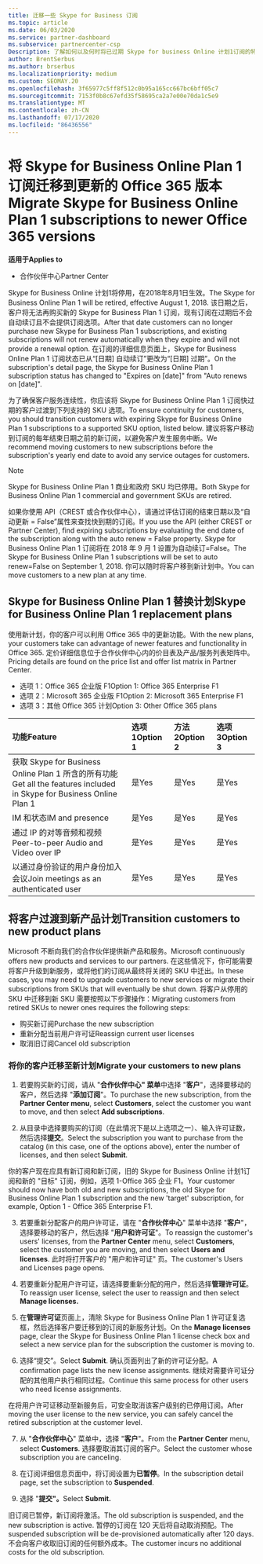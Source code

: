```yaml
---
title: 迁移一些 Skype for Business 订阅
ms.topic: article
ms.date: 06/03/2020
ms.service: partner-dashboard
ms.subservice: partnercenter-csp
Description: 了解如何以及何时将已过期 Skype for business Online 计划1订阅的特定客户迁移到新的 Office 365 版本。
author: BrentSerbus
ms.author: brserbus
ms.localizationpriority: medium
ms.custom: SEOMAY.20
ms.openlocfilehash: 3f65977c5ff8f512c0b95a165cc667bc6bff05c7
ms.sourcegitcommit: 7153f0b8c67efd35f58695ca2a7e00e70da1c5e9
ms.translationtype: MT
ms.contentlocale: zh-CN
ms.lasthandoff: 07/17/2020
ms.locfileid: "86436556"
---
```

# <a name="migrate-skype-for-business-online-plan-1-subscriptions-to-newer-office-365-versions"></a><span data-ttu-id="b9365-103">将 Skype for Business Online Plan 1 订阅迁移到更新的 Office 365 版本</span><span class="sxs-lookup"><span data-stu-id="b9365-103">Migrate Skype for Business Online Plan 1 subscriptions to newer Office 365 versions</span></span>

<span data-ttu-id="b9365-104">**适用于**</span><span class="sxs-lookup"><span data-stu-id="b9365-104">**Applies to**</span></span>

- <span data-ttu-id="b9365-105">合作伙伴中心</span><span class="sxs-lookup"><span data-stu-id="b9365-105">Partner Center</span></span>

<span data-ttu-id="b9365-106">Skype for Business Online 计划1将停用，在2018年8月1日生效。</span><span class="sxs-lookup"><span data-stu-id="b9365-106">The Skype for Business Online Plan 1 will be retired, effective August 1, 2018.</span></span> <span data-ttu-id="b9365-107">该日期之后，客户将无法再购买新的 Skype for Business Plan 1 订阅，现有订阅在过期后不会自动续订且不会提供订阅选项。</span><span class="sxs-lookup"><span data-stu-id="b9365-107">After that date customers can no longer purchase new Skype for Business Plan 1 subscriptions, and existing subscriptions will not renew automatically when they expire and will not provide a renewal option.</span></span> <span data-ttu-id="b9365-108">在订阅的详细信息页面上，Skype for Business Online Plan 1 订阅状态已从“[日期] 自动续订”更改为“[日期] 过期”。</span><span class="sxs-lookup"><span data-stu-id="b9365-108">On the subscription's detail page, the Skype for Business Online Plan 1 subscription status has changed to "Expires on [date]" from "Auto renews on [date]".</span></span>  

<span data-ttu-id="b9365-109">为了确保客户服务连续性，你应该将 Skype for Business Online Plan 1 订阅快过期的客户过渡到下列支持的 SKU 选项。</span><span class="sxs-lookup"><span data-stu-id="b9365-109">To ensure continuity for customers, you should transition customers with expiring Skype for Business Online Plan 1 subscriptions to a supported SKU option, listed below.</span></span> <span data-ttu-id="b9365-110">建议将客户移动到订阅的每年结束日期之前的新订阅，以避免客户发生服务中断。</span><span class="sxs-lookup"><span data-stu-id="b9365-110">We recommend moving customers to new subscriptions before the subscription's yearly end date to avoid any service outages for customers.</span></span> 

>[!NOTE]
><span data-ttu-id="b9365-111">Skype for Business Online Plan 1 商业和政府 SKU 均已停用。</span><span class="sxs-lookup"><span data-stu-id="b9365-111">Both Skype for Business Online Plan 1 commercial and government SKUs are retired.</span></span>

<span data-ttu-id="b9365-112">如果你使用 API（CREST 或合作伙伴中心），请通过评估订阅的结束日期以及“自动更新 = False”属性来查找快到期的订阅。</span><span class="sxs-lookup"><span data-stu-id="b9365-112">If you use the API (either CREST or Partner Center), find expiring subscriptions by evaluating the end date of the subscription along with the auto renew = False property.</span></span> <span data-ttu-id="b9365-113">Skype for Business Online Plan 1 订阅将在 2018 年 9 月 1 设置为自动续订=False。</span><span class="sxs-lookup"><span data-stu-id="b9365-113">The Skype for Business Online Plan 1 subscriptions will be set to auto renew=False on September 1, 2018.</span></span> <span data-ttu-id="b9365-114">你可以随时将客户移到新计划中。</span><span class="sxs-lookup"><span data-stu-id="b9365-114">You can move customers to a new plan at any time.</span></span> 

## <a name="skype-for-business-online-plan-1-replacement-plans"></a><span data-ttu-id="b9365-115">Skype for Business Online Plan 1 替换计划</span><span class="sxs-lookup"><span data-stu-id="b9365-115">Skype for Business Online Plan 1 replacement plans</span></span>

<span data-ttu-id="b9365-116">使用新计划，你的客户可以利用 Office 365 中的更新功能。</span><span class="sxs-lookup"><span data-stu-id="b9365-116">With the new plans, your customers take can advantage of newer features and functionality in Office 365.</span></span> <span data-ttu-id="b9365-117">定价详细信息位于合作伙伴中心内的价目表及产品/服务列表矩阵中。</span><span class="sxs-lookup"><span data-stu-id="b9365-117">Pricing details are found on the price list and offer list matrix in Partner Center.</span></span> 

- <span data-ttu-id="b9365-118">选项 1：Office 365 企业版 F1</span><span class="sxs-lookup"><span data-stu-id="b9365-118">Option 1: Office 365 Enterprise F1</span></span>
- <span data-ttu-id="b9365-119">选项 2：Microsoft 365 企业版 F1</span><span class="sxs-lookup"><span data-stu-id="b9365-119">Option 2: Microsoft 365 Enterprise F1</span></span>
- <span data-ttu-id="b9365-120">选项 3：其他 Office 365 计划</span><span class="sxs-lookup"><span data-stu-id="b9365-120">Option 3: Other Office 365 plans</span></span>

|<span data-ttu-id="b9365-121">**功能**</span><span class="sxs-lookup"><span data-stu-id="b9365-121">**Feature**</span></span>    |<span data-ttu-id="b9365-122">**选项 1**</span><span class="sxs-lookup"><span data-stu-id="b9365-122">**Option 1**</span></span>   |<span data-ttu-id="b9365-123">**方法 2**</span><span class="sxs-lookup"><span data-stu-id="b9365-123">**Option 2**</span></span>   |<span data-ttu-id="b9365-124">**选项3**</span><span class="sxs-lookup"><span data-stu-id="b9365-124">**Option 3**</span></span>   |
|:-----------------|:-----------------|:-------------|:------------|
|<span data-ttu-id="b9365-125">获取 Skype for Business Online Plan 1 所含的所有功能</span><span class="sxs-lookup"><span data-stu-id="b9365-125">Get all the features included in Skype for Business Online Plan 1</span></span>|<span data-ttu-id="b9365-126">是</span><span class="sxs-lookup"><span data-stu-id="b9365-126">Yes</span></span>   |<span data-ttu-id="b9365-127">是</span><span class="sxs-lookup"><span data-stu-id="b9365-127">Yes</span></span>   |<span data-ttu-id="b9365-128">是</span><span class="sxs-lookup"><span data-stu-id="b9365-128">Yes</span></span>   |
|<span data-ttu-id="b9365-129">IM 和状态</span><span class="sxs-lookup"><span data-stu-id="b9365-129">IM and presence</span></span> |<span data-ttu-id="b9365-130">是</span><span class="sxs-lookup"><span data-stu-id="b9365-130">Yes</span></span>   |<span data-ttu-id="b9365-131">是</span><span class="sxs-lookup"><span data-stu-id="b9365-131">Yes</span></span>   |<span data-ttu-id="b9365-132">是</span><span class="sxs-lookup"><span data-stu-id="b9365-132">Yes</span></span>   |
|<span data-ttu-id="b9365-133">通过 IP 的对等音频和视频</span><span class="sxs-lookup"><span data-stu-id="b9365-133">Peer-to-peer Audio and Video over IP</span></span>|<span data-ttu-id="b9365-134">是</span><span class="sxs-lookup"><span data-stu-id="b9365-134">Yes</span></span>   |<span data-ttu-id="b9365-135">是</span><span class="sxs-lookup"><span data-stu-id="b9365-135">Yes</span></span>   |<span data-ttu-id="b9365-136">是</span><span class="sxs-lookup"><span data-stu-id="b9365-136">Yes</span></span>   
|<span data-ttu-id="b9365-137">以通过身份验证的用户身份加入会议</span><span class="sxs-lookup"><span data-stu-id="b9365-137">Join meetings as an authenticated user</span></span>| <span data-ttu-id="b9365-138">是</span><span class="sxs-lookup"><span data-stu-id="b9365-138">Yes</span></span>   |<span data-ttu-id="b9365-139">是</span><span class="sxs-lookup"><span data-stu-id="b9365-139">Yes</span></span>   |<span data-ttu-id="b9365-140">是</span><span class="sxs-lookup"><span data-stu-id="b9365-140">Yes</span></span>   |

## <a name="transition-customers-to-new-product-plans"></a><span data-ttu-id="b9365-141">将客户过渡到新产品计划</span><span class="sxs-lookup"><span data-stu-id="b9365-141">Transition customers to new product plans</span></span>

<span data-ttu-id="b9365-142">Microsoft 不断向我们的合作伙伴提供新产品和服务。</span><span class="sxs-lookup"><span data-stu-id="b9365-142">Microsoft continuously offers new products and services to our partners.</span></span> <span data-ttu-id="b9365-143">在这些情况下，你可能需要将客户升级到新服务，或将他们的订阅从最终将关闭的 SKU 中迁出。</span><span class="sxs-lookup"><span data-stu-id="b9365-143">In these cases, you may need to upgrade customers to new services or migrate their subscriptions from SKUs that will eventually be shut down.</span></span> <span data-ttu-id="b9365-144">将客户从停用的 SKU 中迁移到新 SKU 需要按照以下步骤操作：</span><span class="sxs-lookup"><span data-stu-id="b9365-144">Migrating customers from retired SKUs to newer ones requires the following steps:</span></span>

- <span data-ttu-id="b9365-145">购买新订阅</span><span class="sxs-lookup"><span data-stu-id="b9365-145">Purchase the new subscription</span></span>
- <span data-ttu-id="b9365-146">重新分配当前用户许可证</span><span class="sxs-lookup"><span data-stu-id="b9365-146">Reassign current user licenses</span></span>
- <span data-ttu-id="b9365-147">取消旧订阅</span><span class="sxs-lookup"><span data-stu-id="b9365-147">Cancel old subscription</span></span>

### <a name="migrate-your-customers-to-new-plans"></a><span data-ttu-id="b9365-148">将你的客户迁移至新计划</span><span class="sxs-lookup"><span data-stu-id="b9365-148">Migrate your customers to new plans</span></span>

1. <span data-ttu-id="b9365-149">若要购买新的订阅，请从 "**合作伙伴中心" 菜单**中选择 "**客户**"，选择要移动的客户，然后选择 "**添加订阅**"。</span><span class="sxs-lookup"><span data-stu-id="b9365-149">To purchase the new subscription, from the **Partner Center menu**, select **Customers**, select the customer you want to move, and then select **Add subscriptions**.</span></span>

2. <span data-ttu-id="b9365-150">从目录中选择要购买的订阅（在此情况下是以上选项之一）、输入许可证数，然后选择**提交**。</span><span class="sxs-lookup"><span data-stu-id="b9365-150">Select the subscription you want to purchase from the catalog (in this case, one of the options above), enter the number of licenses, and then select **Submit**.</span></span> 

<span data-ttu-id="b9365-151">你的客户现在应具有新订阅和新订阅，旧的 Skype for Business Online 计划1订阅和新的 "目标" 订阅，例如，选项 1-Office 365 企业 F1。</span><span class="sxs-lookup"><span data-stu-id="b9365-151">Your customer should now have both old and new subscriptions, the old Skype for Business Online Plan 1  subscription and the new 'target' subscription, for example, Option 1 - Office 365 Enterprise F1.</span></span>

3. <span data-ttu-id="b9365-152">若要重新分配客户的用户许可证，请在 "**合作伙伴中心**" 菜单中选择 "**客户**"，选择要移动的客户，然后选择 "**用户和许可证**"。</span><span class="sxs-lookup"><span data-stu-id="b9365-152">To reassign the customer's users' licenses, from the **Partner Center** menu, select **Customers**, select the customer you are moving, and then select **Users and licenses**.</span></span> <span data-ttu-id="b9365-153">此时将打开客户的 "用户和许可证" 页。</span><span class="sxs-lookup"><span data-stu-id="b9365-153">The customer's Users and Licenses page opens.</span></span>

4. <span data-ttu-id="b9365-154">若要重新分配用户许可证，请选择要重新分配的用户，然后选择**管理许可证**。</span><span class="sxs-lookup"><span data-stu-id="b9365-154">To reassign user license, select the user to reassign and then select **Manage licenses.**</span></span>

5. <span data-ttu-id="b9365-155">在**管理许可证**页面上，清除 Skype for Business Online Plan 1 许可证复选框，然后选择客户要迁移到的订阅的新服务计划。</span><span class="sxs-lookup"><span data-stu-id="b9365-155">On the **Manage licenses** page, clear the Skype for Business Online Plan 1 license check box and select a new service plan for the subscription the customer is moving to.</span></span>

6. <span data-ttu-id="b9365-156">选择“提交”。</span><span class="sxs-lookup"><span data-stu-id="b9365-156">Select **Submit**.</span></span> <span data-ttu-id="b9365-157">确认页面列出了新的许可证分配。</span><span class="sxs-lookup"><span data-stu-id="b9365-157">A confirmation page lists the new license assignments.</span></span> <span data-ttu-id="b9365-158">继续对需要许可证分配的其他用户执行相同过程。</span><span class="sxs-lookup"><span data-stu-id="b9365-158">Continue this same process for other users who need license assignments.</span></span>

<span data-ttu-id="b9365-159">在将用户许可证移动至新服务后，可安全取消该客户级别的已停用订阅。</span><span class="sxs-lookup"><span data-stu-id="b9365-159">After moving the user license to the new service, you can safely cancel the retired subscription at the customer level.</span></span>

7. <span data-ttu-id="b9365-160">从 "**合作伙伴中心**" 菜单中，选择 "**客户**"。</span><span class="sxs-lookup"><span data-stu-id="b9365-160">From the **Partner Center** menu, select **Customers**.</span></span> <span data-ttu-id="b9365-161">选择要取消其订阅的客户。</span><span class="sxs-lookup"><span data-stu-id="b9365-161">Select the customer whose subscription you are canceling.</span></span>

8. <span data-ttu-id="b9365-162">在订阅详细信息页面中，将订阅设置为**已暂停**。</span><span class="sxs-lookup"><span data-stu-id="b9365-162">In the subscription detail page, set the subscription to **Suspended**.</span></span>

9. <span data-ttu-id="b9365-163">选择 "**提交"。**</span><span class="sxs-lookup"><span data-stu-id="b9365-163">Select **Submit.**</span></span>

<span data-ttu-id="b9365-164">旧订阅已暂停，新订阅将激活。</span><span class="sxs-lookup"><span data-stu-id="b9365-164">The old subscription is suspended, and the new subscription is active.</span></span> <span data-ttu-id="b9365-165">暂停的订阅在 120 天后将自动取消预配。</span><span class="sxs-lookup"><span data-stu-id="b9365-165">The suspended subscription will be de-provisioned automatically after 120 days.</span></span> <span data-ttu-id="b9365-166">不会向客户收取旧订阅的任何额外成本。</span><span class="sxs-lookup"><span data-stu-id="b9365-166">The customer incurs no additional costs for the old subscription.</span></span>

